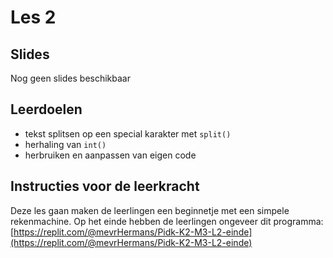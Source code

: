 # Les 2

## Slides

Nog geen slides beschikbaar

## Leerdoelen

* tekst splitsen op een special karakter met `split()`
* herhaling van `int()`
* herbruiken en aanpassen van eigen code 

## Instructies voor de leerkracht

Deze les gaan maken de leerlingen een beginnetje met een simpele rekenmachine. Op het einde hebben de leerlingen ongeveer dit programma: [https://replit.com/@mevrHermans/Pidk-K2-M3-L2-einde](https://replit.com/@mevrHermans/Pidk-K2-M3-L2-einde)

